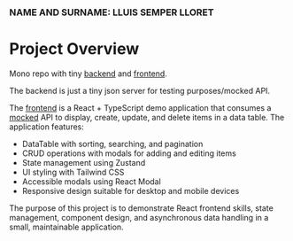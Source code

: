 ### NAME AND SURNAME: LLUIS SEMPER LLORET

# Project Overview

Mono repo with tiny [backend](/backend/README.md) and [frontend](/frontend/README.md).

The backend is just a tiny json server for testing purposes/mocked API.

The [frontend](/frontend/README.md) is a React + TypeScript demo application that consumes a [mocked](/backend/README.md) API to display, create, update, and delete items in a data table. The application features:
- DataTable with sorting, searching, and pagination
- CRUD operations with modals for adding and editing items
- State management using Zustand
- UI styling with Tailwind CSS
- Accessible modals using React Modal
- Responsive design suitable for desktop and mobile devices

The purpose of this project is to demonstrate React frontend skills, state management, component design, and asynchronous data handling in a small, maintainable application.

<!-- TODO: project’s deployment, configuration and execution steps. -->
